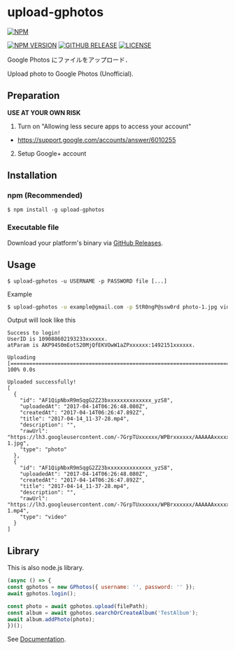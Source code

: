 # upload-gphotos

[![NPM](https://nodei.co/npm/upload-gphotos.png?compact=true)](https://nodei.co/npm/upload-gphotos/)

[![NPM VERSION](https://img.shields.io/npm/v/upload-gphotos.svg?style=flat-square)](https://www.npmjs.com/package/upload-gphotos)
[![GITHUB RELEASE](https://img.shields.io/github/release/3846masa/upload-gphotos.svg?style=flat-square)](https://github.com/3846masa/upload-gphotos/releases)
[![LICENSE](https://img.shields.io/github/license/mashape/apistatus.svg?style=flat-square)](./LICENSE)

Google Photos にファイルをアップロード．

Upload photo to Google Photos (Unofficial).

## Preparation

**USE AT YOUR OWN RISK**

1. Turn on "Allowing less secure apps to access your account"
  - https://support.google.com/accounts/answer/6010255
2. Setup Google+ account

## Installation

### npm (Recommended)
```
$ npm install -g upload-gphotos
```

### Executable file
Download your platform's binary via [GitHub Releases].

[GitHub Releases]: https://github.com/3846masa/upload-gphotos/releases

## Usage
```
$ upload-gphotos -u USERNAME -p PASSWORD file [...]
```

Example

```bash
$ upload-gphotos -u example@gmail.com -p StR0ngP@ssw0rd photo-1.jpg video-1.mp4
```

Output will look like this

```text
Success to login!
UserID is 109088602193233xxxxxx.
atParam is AKP94S0mEotS20MjQfEKVOwW1aZPxxxxxx:1492151xxxxxx.

Uploading [=======================================================================================] 100% 0.0s

Uploaded successfully!
[
  {
    "id": "AF1QipNbxR9mSqgG2Z23bxxxxxxxxxxxxxx_yzS8",
    "uploadedAt": "2017-04-14T06:26:48.080Z",
    "createdAt": "2017-04-14T06:26:47.892Z",
    "title": "2017-04-14_11-37-28.mp4",
    "description": "",
    "rawUrl": "https://lh3.googleusercontent.com/-7GrpTUxxxxxx/WPBrxxxxxx/AAAAAAxxxxx/o92LsGKWej87x0baba4kZeksc43Oxxxxxxxxx/photo-1.jpg",
    "type": "photo"
  },
  {
    "id": "AF1QipNbxR9mSqgG2Z23bxxxxxxxxxxxxxx_yzS8",
    "uploadedAt": "2017-04-14T06:26:48.080Z",
    "createdAt": "2017-04-14T06:26:47.892Z",
    "title": "2017-04-14_11-37-28.mp4",
    "description": "",
    "rawUrl": "https://lh3.googleusercontent.com/-7GrpTUxxxxxx/WPBrxxxxxx/AAAAAAxxxxx/o92LsGKWej87x0baba4kZeksc43Oxxxxxxxxx/video-1.mp4",
    "type": "video"
  }
]
```

## Library
This is also node.js library.

```js
(async () => {
const gphotos = new GPhotos({ username: '', password: '' });
await gphotos.login();

const photo = await gphotos.upload(filePath);
const album = await gphotos.searchOrCreateAlbum('TestAlbum');
await album.addPhoto(photo);
})();
```

See [Documentation].

[Documentation]: https://doc.esdoc.org/github.com/3846masa/upload-gphotos
